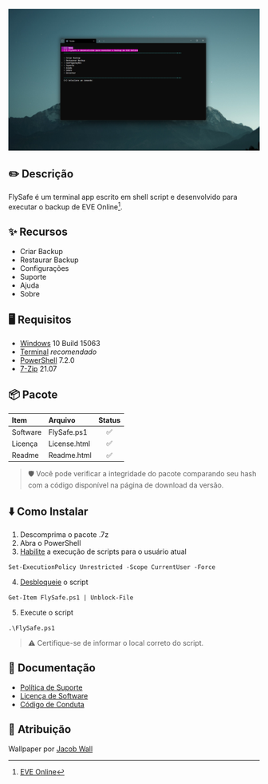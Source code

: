 ![](https://github.com/2uj1m28ohz/flysafe/blob/main/Screenshot.png)

## :pencil2: Descrição
FlySafe é um terminal app escrito em shell script e desenvolvido para executar o backup de EVE Online[^1].

## :sparkles: Recursos
- Criar Backup
- Restaurar Backup
- Configurações
- Suporte
- Ajuda
- Sobre

## :desktop_computer: Requisitos
- [Windows](https://www.microsoft.com/windows) 10 Build 15063
- [Terminal](https://www.github.com/microsoft/terminal) _recomendado_
- [PowerShell](https://www.github.com/powershell/powershell) 7.2.0
- [7-Zip](https://www.7-zip.org) 21.07

## :package: Pacote
|Item|Arquivo|Status|
|:---|:---|:---:|
|Software|FlySafe.ps1|:white_check_mark:|
|Licença|License.html|:white_check_mark:|
|Readme|Readme.html|:white_check_mark:|
> :shield: Você pode verificar a integridade do pacote comparando seu hash com a código disponível na página de download da versão.

## :arrow_down: Como Instalar
1. Descomprima o pacote .7z
2. Abra o PowerShell
3. [Habilite](https://docs.microsoft.com/powershell/module/microsoft.powershell.security/set-executionpolicy) a execução de scripts para o usuário atual
```
Set-ExecutionPolicy Unrestricted -Scope CurrentUser -Force
```
4. [Desbloqueie](https://docs.microsoft.com/powershell/module/microsoft.powershell.utility/unblock-file) o script
```
Get-Item FlySafe.ps1 | Unblock-File
```
5. Execute o script
```
.\FlySafe.ps1
```
> :warning: Certifique-se de informar o local correto do script.

## :notebook_with_decorative_cover: Documentação
- [Política de Suporte](https://github.com/2uj1m28ohz/flysafe/blob/main/SUPPORT.md)
- [Licença de Software](https://github.com/2uj1m28ohz/flysafe/blob/main/LICENSE)
- [Código de Conduta](https://github.com/2uj1m28ohz/flysafe/blob/main/CODE_OF_CONDUCT.md)

## :clap: Atribuição
Wallpaper por [Jacob Wall](https://unsplash.com/photos/J35x4qL0mS0)

[^1]:[EVE Online](https://www.eveonline.com)
